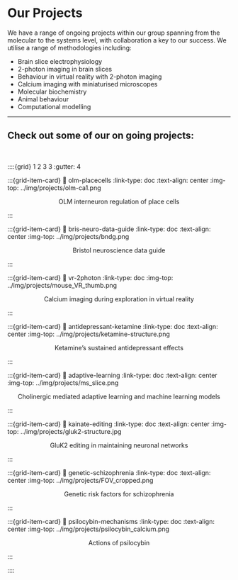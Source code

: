 # Our Projects

We have a range of ongoing projects within our group spanning from the molecular to the systems level, with collaboration a key to our success.
We utilise a range of methodologies including:
- Brain slice electrophysiology 
- 2-photon imaging in brain slices
- Behaviour in virtual reality with 2-photon imaging 
- Calcium imaging with miniaturised microscopes
- Molecular biochemistry 
- Animal behaviour
- Computational modelling 

---

## Check out some of our on going projects:

&nbsp;

::::{grid} 1 2 3 3
:gutter: 4

:::{grid-item-card}
:link: olm-placecells
:link-type: doc
:text-align: center
:img-top: ../img/projects/olm-ca1.png

<p style='text-align: center;'> OLM interneuron regulation of place cells </p> 

:::

:::{grid-item-card}
:link: bris-neuro-data-guide
:link-type: doc
:text-align: center
:img-top: ../img/projects/bndg.png

<p style='text-align: center;'> Bristol neuroscience data guide </p>
:::

:::{grid-item-card}
:link: vr-2photon
:link-type: doc
:img-top: ../img/projects/mouse_VR_thumb.png
<p style='text-align: center;'> Calcium imaging during exploration in virtual reality </p> 
:::

:::{grid-item-card}
:link: antidepressant-ketamine
:link-type: doc
:text-align: center
:img-top: ../img/projects/ketamine-structure.png

<p style='text-align: center;'> Ketamine’s sustained antidepressant effects </p>
:::

:::{grid-item-card}
:link: adaptive-learning
:link-type: doc
:text-align: center
:img-top: ../img/projects/ms_slice.png

<p style='text-align: center;'> Cholinergic mediated adaptive learning and machine learning models </p>
:::


:::{grid-item-card}
:link: kainate-editing
:link-type: doc
:text-align: center
:img-top: ../img/projects/gluk2-structure.jpg

<p style='text-align: center;'> GluK2 editing in maintaining neuronal networks </p>
:::

:::{grid-item-card}
:link: genetic-schizophrenia
:link-type: doc
:text-align: center
:img-top: ../img/projects/FOV_cropped.png

<p style='text-align: center;'> Genetic risk factors for schizophrenia </p>
:::

:::{grid-item-card}
:link: psilocybin-mechanisms
:link-type: doc
:text-align: center
:img-top: ../img/projects/psilocybin_calcium.png

<p style='text-align: center;'> Actions of psilocybin </p>
:::

::::

&nbsp;





